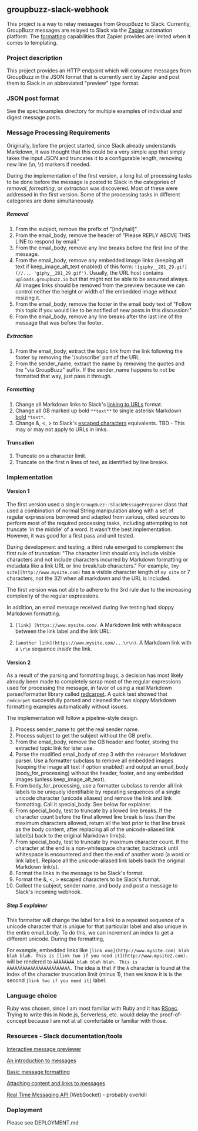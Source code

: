 ## groupbuzz-slack-webhook

This project is a way to relay messages from GroupBuzz to Slack. Currently, GroupBuzz messages are relayed to Slack via the [Zapier](https://zapier.com/) automation platform. The [formatting](https://zapier.com/help/formatter/) capabilities that Zapier provides are limited when it comes to templating.

### Project description

This project provides an HTTP endpoint which will consume messages from GroupBuzz in the JSON format that is currently sent by Zapier and post them to Slack in an abbreviated "preview" type format. 

### JSON post format

See the spec/examples directory for multiple examples of individual and digest message posts.
    
### Message Processing Requirements

Originally, before the project started, since Slack already understands Markdown, it was thought that this could be a very simple app that simply takes the input JSON and truncates it to a configurable length, removing new line (\n, \r) markers if needed. 

During the implementation of the first version, a long list of processing tasks to be done before the message is posted to Slack in the categories of *removal*, *formatting*, or *extraction* was discovered. Most of these were addressed in the first version. Some of the processing tasks in different categories are done simultaneously.

##### Removal

1. From the subject, remove the prefix of "[indyhall]".
2. From the email\_body, remove the header of "Please REPLY ABOVE THIS LINE to respond by email."
3. From the email\_body, remove any line breaks before the first line of the message.
4. From the email\_body, remove any embedded image links (keeping alt text if keep_image_alt_text enabled) of this form:
```![giphy__281_29.gif](//... 'giphy__281_29.gif')```. Usually, the URL host contains `uploads.groupbuzz.io` but that might not be able to be assumed always. All images links should be removed from the preview because we can control neither the height or width of the embedded image without resizing it. 
5. From the email\_body, remove the footer in the email body text of "Follow this topic if you would like to be notified of new posts in this discussion:"
6. From the email\_body, remove any line breaks after the last line of the message that was before the footer.

##### Extraction

1. From the email\_body, extract the topic link from the link following the footer by removing the '/subscribe' part of the URL.
2. From the sender\_name, extract the name by removing the quotes and the "via GroupBuzz" suffix. If the sender\_name happens to not be formatted that way, just pass it through.

##### Formatting

1. Change all Markdown links to Slack's [linking to URLs](https://api.slack.com/docs/message-formatting#linking_to_urls) format.
2. Change all GB marked up bold `**text**` to single asterisk Markdown [bold](https://get.slack.help/hc/en-us/articles/202288908-how-can-i-add-formatting-to-my-messages-) `*text*`.
3. Change &, <, > to Slack's [escaped characters](https://api.slack.com/docs/message-formatting#how_to_escape_characters) equivalents. TBD - This may or may not apply to URLs in links.

#### Truncation

1. Truncate on a character limit.
2. Truncate on the first n lines of text, as identified by line breaks.

### Implementation

#### Version 1

The first version used a single `GroupBuzz::SlackMessagePreparer` class that used a combination of normal String manipulation along with a set of regular expressions borrowed and adapted from various, cited sources to perform most of the required processing tasks, including attempting to not truncate 'in the middle' of a word. It wasn't the best implementation. However, it was good for a first pass and unit tested.

During development and testing, a third rule emerged to complement the first rule of truncation: "The character limit should only include visible characters and not include characters incurred by Markdown formatting or metadata like a link URL or line break/tab characters." For example, ```[my site](http://www.mysite.com)``` has a visible character length of `my site` or 7 characters, not the 32! when all markdown and the URL is included.

The first version was not able to adhere to the 3rd rule due to the increasing complexity of the regular expressions.

In addition, an email message received during live testing had sloppy Markdown formatting. 

1. ```[link] (https://www.mysite.com/```. A Markdown link with whitespace between the link label and the link URL: 
 

2. ```[another link](https://www.mysite.com/...\r\n)```. A Markdown link with a ```\r\n``` sequence *inside* the link.   

#### Version 2

As a result of the parsing and formatting bugs, a decision has most likely already been made to completely scrap most of the regular expressions used for processing the message, in favor of using a real Markdown parser/formatter library called [redcarpet](https://github.com/vmg/redcarpet). A quick test showed that `redcarpet` successfully parsed and cleaned the two sloppy Markdown formatting examples automatically without issues.

The implementation will follow a pipeline-style design.

1. Process sender\_name to get the real sender name.
2. Process subject to get the subject without the GB prefix.
3. From the email\_body, remove the GB header and footer, storing the extracted topic link for later use.
4. Parse the modified email\_body of step 3 with the `redcarpet` Markdown parser. Use a formatter subclass to remove all embedded images (keeping the image alt text if option enabled) and output an email\_body (body\_for\_processing) without the header, footer, and any embedded images (unless keep_image_alt_text).
5. From body\_for\_processing, use a formatter subclass to render all link labels to be uniquely identifiable by repeating sequences of a single unicode character (unicode aliases) and remove the link and link formatting. Call it special\_body. See below for explainer. 
6. From special\_body, test to truncate by allowed line breaks. If the character count before the final allowed line break is less than the maximum characters allowed, return all the text prior to that line break as the body content, after replacing all of the unicode-aliased link label(s) back to the original Markdown link(s).
7. From special\_body, test to truncate by maximum character count. If the character at the end is a non-whitespace character, backtrack until whitespace is encountered and then the end of another word (a word or link label). Replace all the unicode-aliased link labels back the original Markdown link(s).
8. Format the links in the message to be Slack's format.
9. Format the &, <, > escaped characters to be Slack's format.
10. Collect the subject, sender name, and body and post a message to Slack's incoming webhook.

##### Step 5 explainer

This formatter will change the label for a link to a repeated sequence of a unicode character that is unique for that particular label and also unique in the entire email\_body. To do this, we can increment an index to get a different unicode. During the formatting, 

For example, embedded links like ```[link one](http://www.mysite.com) blah blah blah. This is [link two if you need it](http://www.mysite2.com).```  will be rendered to ```ÀÀÀÀÀÀÀÀ blah blah blah. This is ÁÁÁÁÁÁÁÁÁÁÁÁÁÁÁÁÁÁÁÁÁÁÁÁ.``` The idea is that if the ```Á``` character is found at the index of the character truncation limit (minus 1), then we know it is is the second ```[link two if you need it]``` label. 

### Language choice

Ruby was chosen, since I am most familiar with Ruby and it has [RSpec](http://rspec.info/). Trying to write this in Node.js, Serverless, etc. would delay the proof-of-concept because I am not at all comfortable or familiar with those.

### Resources - Slack documentation/tools

[Interactive message previewer](https://api.slack.com/docs/messages/builder?msg=%7B%22text%22%3A%22Hello%2C%20world%22%7D)

[An introduction to messages](https://api.slack.com/docs/messages)

[Basic message formatting](https://api.slack.com/docs/message-formatting)

[Attaching content and links to messages](https://api.slack.com/docs/message-attachments)

[Real Time Messaging API
](https://api.slack.com/rtm) (WebSocket) - probably overkill

### Deployment

Please see DEPLOYMENT.md


